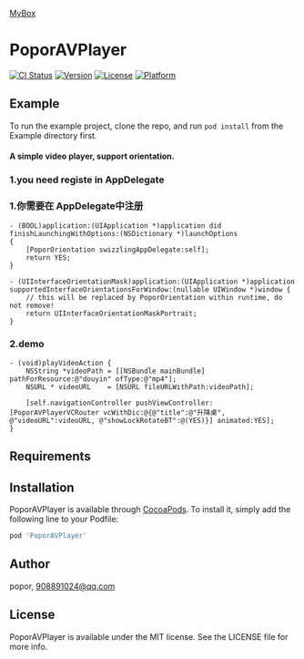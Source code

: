 <a href='https://github.com/popor/mybox'> MyBox </a>

# PoporAVPlayer

[![CI Status](https://img.shields.io/travis/popor/PoporAVPlayer.svg?style=flat)](https://travis-ci.org/popor/PoporAVPlayer)
[![Version](https://img.shields.io/cocoapods/v/PoporAVPlayer.svg?style=flat)](https://cocoapods.org/pods/PoporAVPlayer)
[![License](https://img.shields.io/cocoapods/l/PoporAVPlayer.svg?style=flat)](https://cocoapods.org/pods/PoporAVPlayer)
[![Platform](https://img.shields.io/cocoapods/p/PoporAVPlayer.svg?style=flat)](https://cocoapods.org/pods/PoporAVPlayer)

## Example

To run the example project, clone the repo, and run `pod install` from the Example directory first.

#### A simple video player, support orientation.

### 1.you need registe in AppDelegate
### 1.你需要在 AppDelegate中注册
```
- (BOOL)application:(UIApplication *)application did finishLaunchingWithOptions:(NSDictionary *)launchOptions
{
	[PoporOrientation swizzlingAppDelegate:self];
	return YES;
}

- (UIInterfaceOrientationMask)application:(UIApplication *)application supportedInterfaceOrientationsForWindow:(nullable UIWindow *)window {
	// this will be replaced by PoporOrientation within runtime, do not remove!
	return UIInterfaceOrientationMaskPortrait;
}

```
### 2.demo
```
- (void)playVideoAction {
	NSString *videoPath = [[NSBundle mainBundle] pathForResource:@"douyin" ofType:@"mp4"];
	NSURL * videoURL    = [NSURL fileURLWithPath:videoPath];

	[self.navigationController pushViewController:[PoporAVPlayerVCRouter vcWithDic:@{@"title":@"升降桌", @"videoURL":videoURL, @"showLockRotateBT":@(YES)}] animated:YES];
}
```

## Requirements

## Installation

PoporAVPlayer is available through [CocoaPods](https://cocoapods.org). To install
it, simply add the following line to your Podfile:

```ruby
pod 'PoporAVPlayer'
```

## Author

popor, 908891024@qq.com

## License

PoporAVPlayer is available under the MIT license. See the LICENSE file for more info.
